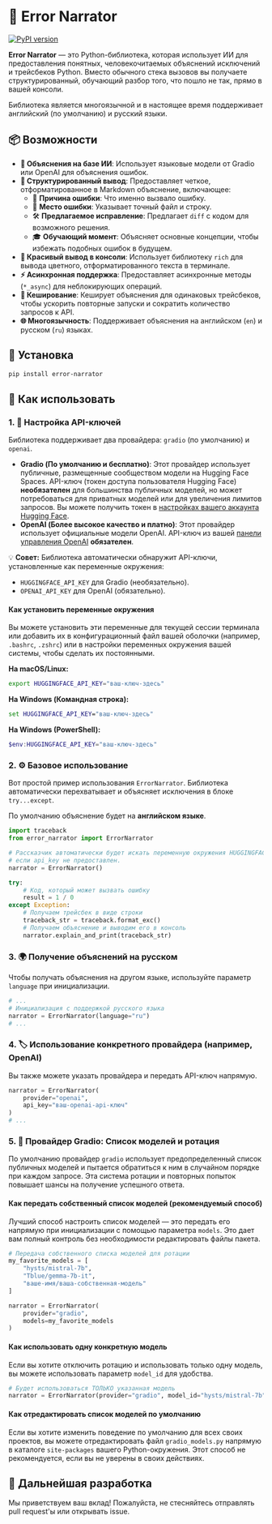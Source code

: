 # 🚀 Error Narrator

[![PyPI version](https://badge.fury.io/py/error-narrator.svg)](https://badge.fury.io/py/error-narrator)

**Error Narrator** — это Python-библиотека, которая использует ИИ для предоставления понятных, человекочитаемых объяснений исключений и трейсбеков Python. Вместо обычного стека вызовов вы получаете структурированный, обучающий разбор того, что пошло не так, прямо в вашей консоли.

Библиотека является многоязычной и в настоящее время поддерживает английский (по умолчанию) и русский языки.

## 📦 Возможности

-   **🤖 Объяснения на базе ИИ**: Использует языковые модели от Gradio или OpenAI для объяснения ошибок.
-   **📝 Структурированный вывод**: Предоставляет четкое, отформатированное в Markdown объяснение, включающее:
    -   🎯 **Причина ошибки**: Что именно вызвало ошибку.
    -   📍 **Место ошибки**: Указывает точный файл и строку.
    -   🛠️ **Предлагаемое исправление**: Предлагает `diff` с кодом для возможного решения.
    -   🎓 **Обучающий момент**: Объясняет основные концепции, чтобы избежать подобных ошибок в будущем.
-   **🎨 Красивый вывод в консоли**: Использует библиотеку `rich` для вывода цветного, отформатированного текста в терминале.
-   **⚡ Асинхронная поддержка**: Предоставляет асинхронные методы (`*_async`) для неблокирующих операций.
-   **💾 Кеширование**: Кеширует объяснения для одинаковых трейсбеков, чтобы ускорить повторные запуски и сократить количество запросов к API.
-   **🌐 Многоязычность**: Поддерживает объяснения на английском (`en`) и русском (`ru`) языках.

## 💾 Установка

```bash
pip install error-narrator
```

## 📝 Как использовать

### 1. 🔑 Настройка API-ключей

Библиотека поддерживает два провайдера: `gradio` (по умолчанию) и `openai`.

-   **Gradio (По умолчанию и бесплатно)**: Этот провайдер использует публичные, размещенные сообществом модели на Hugging Face Spaces. API-ключ (токен доступа пользователя Hugging Face) **необязателен** для большинства публичных моделей, но может потребоваться для приватных моделей или для увеличения лимитов запросов. Вы можете получить токен в [настройках вашего аккаунта Hugging Face](https://huggingface.co/settings/tokens).
-   **OpenAI (Более высокое качество и платно)**: Этот провайдер использует официальные модели OpenAI. API-ключ из вашей [панели управления OpenAI](https://platform.openai.com/api-keys) **обязателен**.

💡 **Совет:** Библиотека автоматически обнаружит API-ключи, установленные как переменные окружения:
-   `HUGGINGFACE_API_KEY` для Gradio (необязательно).
-   `OPENAI_API_KEY` для OpenAI (обязательно).

#### Как установить переменные окружения

Вы можете установить эти переменные для текущей сессии терминала или добавить их в конфигурационный файл вашей оболочки (например, `.bashrc`, `.zshrc`) или в настройки переменных окружения вашей системы, чтобы сделать их постоянными.

**На macOS/Linux:**
```bash
export HUGGINGFACE_API_KEY="ваш-ключ-здесь"
```

**На Windows (Командная строка):**
```cmd
set HUGGINGFACE_API_KEY="ваш-ключ-здесь"
```

**На Windows (PowerShell):**
```powershell
$env:HUGGINGFACE_API_KEY="ваш-ключ-здесь"
```

### 2. ⚙️ Базовое использование

Вот простой пример использования `ErrorNarrator`. Библиотека автоматически перехватывает и объясняет исключения в блоке `try...except`.

По умолчанию объяснение будет на **английском языке**.

```python
import traceback
from error_narrator import ErrorNarrator

# Рассказчик автоматически будет искать переменную окружения HUGGINGFACE_API_KEY,
# если api_key не предоставлен.
narrator = ErrorNarrator() 

try:
    # Код, который может вызвать ошибку
    result = 1 / 0
except Exception:
    # Получаем трейсбек в виде строки
    traceback_str = traceback.format_exc()
    # Получаем объяснение и выводим его в консоль
    narrator.explain_and_print(traceback_str)
```

### 3. 🌍 Получение объяснений на русском

Чтобы получать объяснения на другом языке, используйте параметр `language` при инициализации.

```python
# ...
# Инициализация с поддержкой русского языка
narrator = ErrorNarrator(language="ru")
# ...
```

### 4. 🏷️ Использование конкретного провайдера (например, OpenAI)

Вы также можете указать провайдера и передать API-ключ напрямую.

```python
narrator = ErrorNarrator(
    provider="openai",
    api_key="ваш-openai-api-ключ"
)
# ...
```

### 5. 🔄 Провайдер Gradio: Список моделей и ротация

По умолчанию провайдер `gradio` использует предопределенный список публичных моделей и пытается обратиться к ним в случайном порядке при каждом запросе. Эта система ротации и повторных попыток повышает шансы на получение успешного ответа.

#### Как передать собственный список моделей (рекомендуемый способ)

Лучший способ настроить список моделей — это передать его напрямую при инициализации с помощью параметра `models`. Это дает вам полный контроль без необходимости редактировать файлы пакета.

```python
# Передача собственного списка моделей для ротации
my_favorite_models = [
    "hysts/mistral-7b",
    "Tblue/gemma-7b-it",
    "ваше-имя/ваша-собственная-модель"
]

narrator = ErrorNarrator(
    provider="gradio",
    models=my_favorite_models
)
```

#### Как использовать одну конкретную модель

Если вы хотите отключить ротацию и использовать только одну модель, вы можете использовать параметр `model_id` для удобства.

```python
# Будет использоваться ТОЛЬКО указанная модель
narrator = ErrorNarrator(provider="gradio", model_id="hysts/mistral-7b")
```

#### Как отредактировать список моделей по умолчанию

Если вы хотите изменить поведение по умолчанию для всех своих проектов, вы можете отредактировать файл `gradio_models.py` напрямую в каталоге `site-packages` вашего Python-окружения. Этот способ не рекомендуется, если вы не уверены в своих действиях.

## 🤝 Дальнейшая разработка

Мы приветствуем ваш вклад! Пожалуйста, не стесняйтесь отправлять pull request'ы или открывать issue.